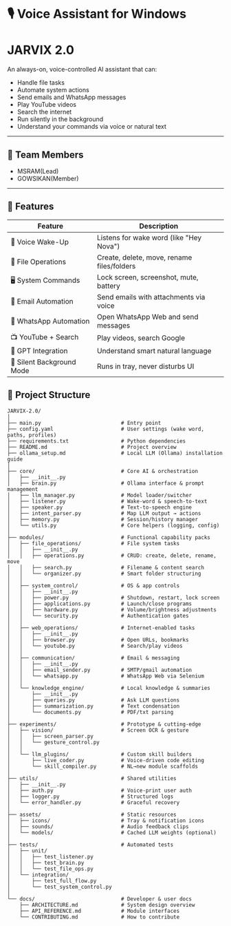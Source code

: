 # 🎙️ Voice Assistant for Windows 
# JARVIX 2.0

An always-on, voice-controlled AI assistant that can:
- Handle file tasks
- Automate system actions
- Send emails and WhatsApp messages
- Play YouTube videos
- Search the internet
- Run silently in the background
- Understand your commands via voice or natural text

---

## 👥 Team Members

- MSRAM(Lead)
- GOWSIKAN(Member)

---

## 🧠 Features

| Feature                     | Description                                |
|----------------------------|--------------------------------------------|
| 🎤 Voice Wake-Up            | Listens for wake word (like "Hey Nova")    |
| 📂 File Operations          | Create, delete, move, rename files/folders |
| 🖥️ System Commands          | Lock screen, screenshot, mute, battery     |
| 📨 Email Automation         | Send emails with attachments via voice     |
| 💬 WhatsApp Automation      | Open WhatsApp Web and send messages        |
| 📺 YouTube + Search         | Play videos, search Google                 |
| 🧠 GPT Integration          | Understand smart natural language          |
| 🔕 Silent Background Mode   | Runs in tray, never disturbs UI            |

## 📁 Project Structure
```
JARVIX-2.0/
│
├── main.py                          # Entry point
├── config.yaml                      # User settings (wake word, paths, profiles)
├── requirements.txt                 # Python dependencies
├── README.md                        # Project overview
├── ollama_setup.md                  # Local LLM (Ollama) installation guide
│
├── core/                            # Core AI & orchestration
│   ├── __init__.py
│   ├── brain.py                     # Ollama interface & prompt management
│   ├── llm_manager.py               # Model loader/switcher
│   ├── listener.py                  # Wake-word & speech‑to‑text
│   ├── speaker.py                   # Text‑to‑speech engine
│   ├── intent_parser.py             # Map LLM output → actions
│   ├── memory.py                    # Session/history manager
│   └── utils.py                     # Core helpers (logging, config)
│
├── modules/                         # Functional capability packs
│   ├── file_operations/             # File system tasks
│   │   ├── __init__.py
│   │   ├── operations.py            # CRUD: create, delete, rename, move
│   │   ├── search.py                # Filename & content search
│   │   └── organizer.py             # Smart folder structuring
│   │
│   ├── system_control/              # OS & app controls
│   │   ├── __init__.py
│   │   ├── power.py                 # Shutdown, restart, lock screen
│   │   ├── applications.py          # Launch/close programs
│   │   ├── hardware.py              # Volume/brightness adjustments
│   │   └── security.py              # Authentication gates
│   │
│   ├── web_operations/              # Internet‑enabled tasks
│   │   ├── __init__.py
│   │   ├── browser.py               # Open URLs, bookmarks
│   │   └── youtube.py               # Search/play videos
│   │
│   ├── communication/               # Email & messaging
│   │   ├── __init__.py
│   │   ├── email_sender.py          # SMTP/gmail automation
│   │   └── whatsapp.py              # WhatsApp Web via Selenium
│   │
│   └── knowledge_engine/            # Local knowledge & summaries
│       ├── __init__.py
│       ├── queries.py               # Ask LLM questions
│       ├── summarization.py         # Text condensation
│       └── documents.py             # PDF/txt parsing
│
├── experiments/                     # Prototype & cutting‑edge
│   ├── vision/                      # Screen OCR & gesture
│   │   ├── screen_parser.py
│   │   └── gesture_control.py
│   │
│   └── llm_plugins/                 # Custom skill builders
│       ├── live_coder.py            # Voice-driven code editing
│       └── skill_compiler.py        # NL→new module scaffolds
│
├── utils/                           # Shared utilities
│   ├── __init__.py
│   ├── auth.py                      # Voice‑print user auth
│   ├── logger.py                    # Structured logs
│   └── error_handler.py             # Graceful recovery
│
├── assets/                          # Static resources
│   ├── icons/                       # Tray & notification icons
│   ├── sounds/                      # Audio feedback clips
│   └── models/                      # Cached LLM weights (optional)
│
├── tests/                           # Automated tests
│   ├── unit/
│   │   ├── test_listener.py
│   │   ├── test_brain.py
│   │   └── test_file_ops.py
│   └── integration/
│       ├── test_full_flow.py
│       └── test_system_control.py
│
└── docs/                            # Developer & user docs
    ├── ARCHITECTURE.md              # System design overview
    ├── API_REFERENCE.md             # Module interfaces
    └── CONTRIBUTING.md              # How to contribute  

```
